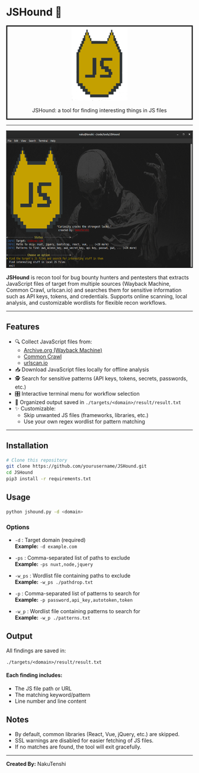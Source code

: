# JSHound 🐺

<div align="center" style="border: solid;">
  <img src="src/logo.png" alt="JSHound Logo" width="150" height="200"/>
  <p>JSHound: a tool for finding interesting things in JS files</p>
</div>

---

<img src="./src/main_menu.png" width="550" height="370">

**JSHound**  is recon tool for bug bounty hunters and pentesters that extracts JavaScript files of target from multiple sources (Wayback Machine, Common Crawl, urlscan.io) and searches them for sensitive information such as API keys, tokens, and credentials. Supports online scanning, local analysis, and customizable wordlists for flexible recon workflows.

---

## Features
- 🔍 Collect JavaScript files from:
  - [Archive.org (Wayback Machine)](https://archive.org)
  - [Common Crawl](https://commoncrawl.org)
  - [urlscan.io](https://urlscan.io)
- 📥 Download JavaScript files locally for offline analysis
- 🕵️ Search for sensitive patterns (API keys, tokens, secrets, passwords, etc.)
- 🎛️ Interactive terminal menu for workflow selection
- 📂 Organized output saved in `./targets/<domain>/result/result.txt`
- ✨ Customizable:
  - Skip unwanted JS files (frameworks, libraries, etc.)
  - Use your own regex wordlist for pattern matching

---

## Installation

```bash
# Clone this repository
git clone https://github.com/yourusername/JSHound.git
cd JSHound
pip3 install -r requirements.txt

```

## Usage
```bash
python jshound.py -d <domain>
```

### Options

- `-d` : Target domain (required)  
  **Example:** `-d example.com`

- `-ps` : Comma-separated list of paths to exclude  
  **Example:** `-ps nuxt,node,jquery`

- `-w_ps` : Wordlist file containing paths to exclude  
  **Example:** `-w_ps ./pathdrop.txt`

- `-p` : Comma-separated list of patterns to search for  
  **Example:** `-p password,api_key,autotoken,token`

- `-w_p` : Wordlist file containing patterns to search for  
  **Example:** `-w_p ./patterns.txt`


## Output

All findings are saved in:
```
./targets/<domain>/result/result.txt
```

#### Each finding includes:
- The JS file path or URL
- The matching keyword/pattern
- Line number and line content

## Notes
- By default, common libraries (React, Vue, jQuery, etc.) are skipped.
- SSL warnings are disabled for easier fetching of JS files.
- If no matches are found, the tool will exit gracefully.

--- 
**Created By:** NakuTenshi

